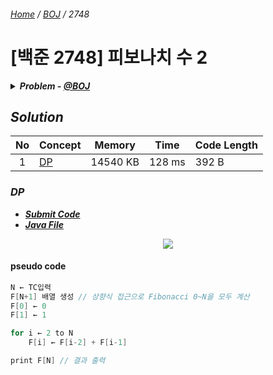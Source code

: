 ###### [*Home*](../../../../README.md) / [*BOJ*](../../../../BAEKJOON.md) / *2748*

# [백준 2748] 피보나치 수 2

<details>
    <summary>
        <i><strong>Problem - <a href="https://www.acmicpc.net/problem/10989">@BOJ</a></strong></i>
    </summary>
    <h2><i>Problem</i></h2>
    <p>
        피보나치 수는 0과 1로 시작한다. 0번째 피보나치 수는 0이고, 1번째 피보나치 수는 1이다. 그 다음 2번째 부터는 바로 앞 두 피보나치 수의 합이 된다.
    <br/>
        이를 식으로 써보면 Fn = Fn-1 + Fn-2 (n ≥ 2)가 된다.
    <br/>
        n=17일때 까지 피보나치 수를 써보면 다음과 같다.
    <br/>
        0, 1, 1, 2, 3, 5, 8, 13, 21, 34, 55, 89, 144, 233, 377, 610, 987, 1597
    <br/>
        n이 주어졌을 때, n번째 피보나치 수를 구하는 프로그램을 작성하시오.
    </p>
    <h2><i>Input</i></h2>
    <p>
        첫째 줄에 n이 주어진다. n은 90보다 작거나 같은 자연수이다.
    </p>
    <h2><i>Output</i></h2>
    <p>
        첫째 줄에 n번째 피보나치 수를 출력한다.
    </p>
    <h2><i>Example</i></h2>
    <h3><i>in</i></h3>
    <pre><code>10</code></pre>
    <h3><i>out</i></h3>
    <pre><code>55</code></pre>
</details>

## *Solution*

|No |Concept|Memory   |Time   |Code Length|
|:-:|:------|---------|-------|-----------|
|1  |[DP][1]| 14540 KB| 128 ms|      392 B|

<a id="sol1"></a>

### *DP*

* [***Submit Code***](http://boj.kr/14d9ce33390049ea9d90ca842cf401a8)
* [***Java File***](Java01.java)

<p align="center">
    <img src="https://user-images.githubusercontent.com/75299843/108587633-26e99e80-7398-11eb-96aa-320779b5e28a.jpg">
</p>

#### pseudo code

```swift
N ← TC입력
F[N+1] 배열 생성 // 상향식 접근으로 Fibonacci 0~N을 모두 계산
F[0] ← 0
F[1] ← 1

for i ← 2 to N
    F[i] ← F[i-2] + F[i-1]

print F[N] // 결과 출력
```

<!-- ref -->
[1]: #sol1

